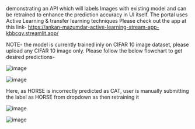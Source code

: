 demonstrating an API which will labels Images with existing model and can be retrained to enhance the prediction accuracy in UI itself. The portal uses Active Learning & transfer learning techniques
Please check out the app at this link- https://ankan-mazumdar-active-learning-stream-app-kbbcqv.streamlit.app/

NOTE- the model is currently trained inly on CIFAR 10 image dataset, please upload any CIFAR 10 image only. Please follow the below flowchart to get desired predictions-

![image](https://user-images.githubusercontent.com/69012134/210345143-11c9fab9-f3b9-4e31-98e6-d0b0d17328f6.png)

![image](https://user-images.githubusercontent.com/69012134/210365481-3ed75d43-75aa-4959-ba6e-002d308fb143.png)

Here, as HORSE is incorrectly predicted as CAT, user is manually submitting the label as HORSE from dropdown as then retraining it

![image](https://user-images.githubusercontent.com/69012134/210365590-72c11550-4708-4db5-aadc-2cca9ada3e07.png)

![image](https://user-images.githubusercontent.com/69012134/210365642-a514f911-a0e4-4612-b34d-5e708e4f0af9.png)


